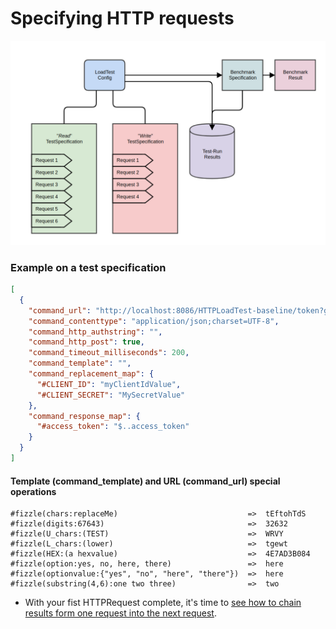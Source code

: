 # Specifying HTTP requests

![The LoadTest data structures](https://github.com/Cantara/HTTPLoadTest-Baseline/raw/master/images/HTTPLoadTest-DataStructures-Detailed.png)

### Example on a test specification
```json
[
  {
    "command_url": "http://localhost:8086/HTTPLoadTest-baseline/token?grant_type=client_credentials&client_id=#CLIENT_ID&client_secret=#CLIENT_SECRET",
    "command_contenttype": "application/json;charset=UTF-8",
    "command_http_authstring": "",
    "command_http_post": true,
    "command_timeout_milliseconds": 200,
    "command_template": "",
    "command_replacement_map": {
      "#CLIENT_ID": "myClientIdValue",
      "#CLIENT_SECRET": "MySecretValue"
    },
    "command_response_map": {
      "#access_token": "$..access_token"
    }
  }
]
```




#### Template (command_template) and URL (command_url) special operations

```properties
#fizzle(chars:replaceMe)                             =>  tEftohTdS
#fizzle(digits:67643)                                =>  32632
#fizzle(U_chars:(TEST)                               =>  WRVY
#fizzle(L_chars:(lower)                              =>  tgewt
#fizzle(HEX:(a hexvalue)                             =>  4E7AD3B084
#fizzle(option:yes, no, here, there)                 =>  here
#fizzle(optionvalue:{"yes", "no", "here", "there"})  =>  here
#fizzle(substring(4,6):one two three)                =>  two
```

* With your fist HTTPRequest complete, it's time to [see how to chain results form one request into the next request](./03-chaining-requests.md).